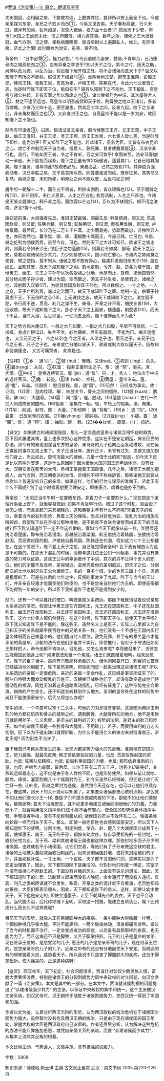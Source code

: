#[贾谊《治安策(一)》原文、翻译及鉴赏](https://www.vrrw.net/wx/14069.html)

夫树国固，必相疑之势，下数被其殃，上数爽其忧，甚非所以安上而全下也。今或亲弟谋为东帝，亲兄之子西乡而击①，今吴又见告矣。天子春秋鼎盛，行义未过，德泽有加焉，犹尚如是，况莫大诸侯，权力且十此者乎! 然而天下少安，何也? 大国之王幼弱未壮，汉之所置傅、相方握其事。数年之后，诸侯之王大抵皆冠，血气方刚，汉之傅、相称病而赐罢，彼自丞尉以上遍置私人。如此，有异淮南、济北之为邪! 此时而欲为治安，虽尧、舜不治。

黄帝曰： “日中必熭②，操刀必割。” 今令此道顺而全安，甚易;不肯早为，已乃堕骨肉之属而抗刭之③，岂有异秦之季世乎?夫以天子之位，乘今之时，因天之助，尚惮以危为安，以乱为治，假设陛下居齐桓之处，将不合诸侯而匡天下乎? 臣又以知陛下有所必不能矣。假设天下如曩时④，淮阴侯尚王楚，黥布王淮南，彭越王梁，韩信王韩，张敖王赵，贯高为相，卢绾王燕，陈豨在代，令此六七公者皆亡恙，当是时而陛下即天子位，能自安乎? 臣有以知陛下之不能也。天下殽乱，高皇帝与诸公并起，非有仄室之势以豫席之也⑤。诸公幸者乃为中涓，其次廑得舍人⑥，材之不逮至远也。高皇帝以明圣威武即天子位，割膏腴之地以王诸公，多者百馀城，少者乃三四十县，德至渥也，然其后七年之间，反者九起。陛下之与诸公，非亲角材而臣之也⑦，又非身封王之也，自高皇帝不能以是一岁为安，故臣知陛下之不能也。

然尚有可诿者⑧，曰疏。臣请试言其亲者。假令悼惠王王齐，元王王楚，中子王赵，幽王王淮阳，共王王梁，灵王王燕，厉王王淮南，六七贵人皆亡恙，当是时陛下即位，能为治乎? 臣又知陛下之不能也。若此诸王，虽名为臣，实皆有布衣昆弟之心，虑亡不帝制而天子自为者。擅爵人，赦死罪，甚者或戴黄屋⑨，汉法令非行也。虽行，不轨如厉王者，令之不肯听，召之安可致乎! 幸而来至，法安可得加! 动一亲戚，天下圜视而起⑩，陛下之臣虽有悍如冯敬者，适启其口，匕首已陷其胸矣。陛下虽贤，谁与领此?故疏者必危，亲者必乱，已然之效也(11)。其异姓负强而动者，汉已幸胜之矣，又不易其所以然。同姓袭是迹而动，既有征矣，其势尽又复然。殃祸之变，未知所移，明帝处之尚不能以安，后世将如之何!

屠牛坦一朝解十二牛，而芒刃不顿者，所排击剥割，皆众理解也(12)。至于髋髀之所(13)，非斤则斧。夫仁义恩厚，人主之芒刃也; 权势法制，人主之斤斧也。今诸侯王皆众髋髀也，释斤斧之用，而欲婴以芒刃(14)，臣以为不缺则折。胡不用之淮南、济北?势不可也。

臣窃迹前事，大抵强者先反。淮阴王楚最强，则最先反; 韩信倚胡，则又反; 贯高因赵资，则又反; 陈豨兵精，则又反; 彭越用梁，则又反; 黥布用淮南，则又反; 卢绾最弱，最后反。长沙乃在二万五千户耳，功少而最完，势疏而最忠，非独性异人也，亦形势然也。曩令樊、郦、绛、灌据数十城而王，今虽已残，亡可也; 令信、越之伦列为彻侯而居，虽至今存，可也。然则天下之大计可知已。欲诸王之皆忠附，则莫若令如长沙王; 欲臣子之勿菹醢(15)，则莫若令如樊、郦等; 欲天下之治安，莫若众建诸侯而少其力。力少则易使以义，国小则亡邪心。令海内之势如身之使臂，臂之使指，莫不制从; 诸侯之君不敢有异心，辐凑并进而归命天子(16); 虽在细民，且知其安，故天下咸知陛下之明。割地定制，令齐、赵、楚各为若干国，使悼惠王、幽王、元王之子孙毕以次各受祖之分地，地尽而止，及燕、梁他国皆然。其分地众而子孙少者，建以为国，空而置之，须其子孙生者，举使君之。诸侯之地，其削颇入汉者(17)，为徙其侯国及封其子孙也，所以数偿之。一寸之地，一人之众，天子亡所利焉，诚以定治而已，故天下咸知陛下之廉。地制一定，宗室子孙莫虑不王，下无倍畔之心(18)，上无诛伐之志，故天下咸知陛下之仁。法立而不犯，令行而不逆，贯高、利几之谋不生，柴奇、开章之计不萌，细民乡善(19)，大臣致顺，故天下咸知陛下之义。卧赤子天下之上而安，植遗腹，朝委裘(20)，而天下不乱，当时大治，后世诵圣。一动而五业附，陛下谁惮而久不为此?

天下之势方病大瘇(21)。一胫之大几如要，一指之大几如股，平居不可屈信，一二指搐，身虑亡聊(22)。失今不治，必为锢疾，后虽有扁鹊， 不能为已。病非徒瘇也， 又苦元王之子， 帝之从弟也;今之王者，从弟之子也。惠王之子，亲兄子也; 今之王者，兄子之子也。亲者或亡分地以安天下，疏者或制大权以逼天子。臣故曰非徒病瘇也， 又苦可痛哭者， 此病是也。



【注释】 ①乡： 通“向”。②熭 (hui)： 曝晒。又读wei。③抗刭 (jing)： 杀头。④曩(nang)： 从前。⑤仄室： 指非正妻所生之子。豫： 通 “预”，事先。席： 凭借。⑥中涓： 皇帝近侍官员。廑 (jin)：通“仅”。只，才。舍人： 地位次于中涓的近侍官员。⑦角： 较量。⑧诿 (wei)： 推托。⑨黄屋： 皇帝专车。屋，通“幄”，车盖。⑩圖视： 瞪目怒视。圜，通“圆”。(11)已然： 已经成为事实。效： 证明。(12)理： 肌肉纹理。解： 四肢关节，骨头之间的缝隙。(13)髋 (kuan)： 胯骨。髀 (bi)： 大腿骨。(14)婴： 同 “撄”，碰，触动。(15)菹醢 (zuhai)：古代一种把人剁成肉酱的酷刑。(16)辐凑： 聚集在一起。辐，车轮上的辐条。凑，聚集。(17)削： 削减，剥夺。颇： 大量。(18)倍畔： 通 “背叛”。(19)乡： 通 “向”。(20)委裘： 已故皇帝的衣裘。(21)瘇(zhong)：脚肿病。(22)胫(jing)： 小腿。要： 通 “腰”。信： 通 “伸”。搐： 抽动。聊： 赖。(23)��(zhi)： 脚掌。(li)： 扭折。

【译文】 如果建立的诸侯国强固，那么一定会造成皇帝与诸侯互相怀疑的趋势。臣下因此屡遭其祸，皇上也多次担心这种忧患。这实在不是安定朝廷，保全臣民的办法。如今有的亲弟图谋当东方的皇帝，亲哥哥的儿子也向西面发动进攻，现在吴王谋反的事件又报上来了。天子正当壮年，施行正义，未曾有过失，恩德又施加到他们身上，尚且如此，更何况最大的诸侯，力量十倍于此的呢?但是，如今天下还是比以前稍为安定，这是什么原因呢? 因为诸侯大国的国王还年幼体弱，没有壮大。汉朝安置在那里的太傅、丞相正掌握着王国政事。几年之后，诸侯王大都加冠成人，血气方刚，而汉朝委派的太傅、丞相则不得不称病辞官，那些诸侯王就要从丞尉以上普遍安插自己的亲信。如果这样，他们的行为与谋反的淮南王、济北王有什么不同呢? 到了这个时候再想要治理安定，即使唐尧、虞舜也是办不到的。

黄帝说： “太阳正当中午时一定要晒东西，拿着刀子一定要割什么。” 现在按这个道理行事全上安下，就很容易做到; 如果不肯及早行动，错过了这个时机，就会毁了骨肉之情，而且拿起刀来互相残杀，这和秦朝末年有什么不同呢?凭着天子的权位，乘着当今的有利形势，靠着上天的保佑，尚且对转危为安、改乱为治的措施有所顾虑，假使陛下处在齐桓公那种境地，是不是就不会联合诸侯而纠正天下的混乱呢? 臣下我又知道陛下一定不会这样做的。假如当今天下就像从前一样，淮阴侯还统治着楚国，黥布统治着淮南，彭越统治着梁国，韩王信统治着韩国，张敖统治着赵国，贯高做赵国的相，卢绾统治着燕国，陈豨还在代国，假如这六七个王公都健在，在这个情况下，陛下登上天子之位，自己能觉得安全吗? 臣下我有理由认为这是不可能的。在那天下混乱的时候，高帝与这几位王公们一同起事，事先并没有亲族的势力可以依靠。这些王公中的幸运者作了中涓，其次的只不过得个舍人的职位，他们的才能不及高帝，差得很远。高帝凭着他的圣明威武，即天子之位，分割肥沃的土地以封这些王公为诸侯王，多的一百多个城，少的也有三四十个县，恩德是极厚的了。可是在以后的七年之中，反叛的事发生了九起。陛下与当今的王公们，并非亲自较量才能而使他们称臣的，也不是您亲自封他们为王的。即使高帝都不能得到一年的安宁，所以臣下我知道陛下也是不能得到安宁的。

然而，还有一个可以推托的借口，叫做亲属关系疏远。那臣下我就请试着说说亲属关系亲近的情况。假使让悼惠王还在齐国称王，元王还在楚国称王，中子还在赵国称王，幽王还在淮阳称王，共王还在梁国称王，灵王还在燕国称王，厉王还在淮南称王，这六七位贵人都仍然健在，在这个时候，陛下即天子位，能使天下太平吗? 臣下我又知道陛下是不能的。像这些王，虽然名义上是臣子，实际上心里都认为自己和天子的关系就跟平民百姓中的兄弟关系一样，他们没有一个不想在王国内实行皇帝体制而自己做皇帝的。他们擅自封人爵位，赦免死罪，甚至有的乘坐皇帝才能享用的黄屋车，汉朝的法令在他们那里并不实行。即使推行，但对于不守法纪如厉王那样的人，命令他都不肯听从，召见他，又怎么肯来呢? 幸而被召来了，法律怎么能施加到他身上呢? 如果依法处置一个亲戚，诸王们就圆瞪着眼睛，起来反抗了。陛下的臣子当中，虽然有冯敬那样勇敢的人，但他刚刚要开口，刺客的匕首就已经插进他的胸膛了。陛下虽然圣明，但谁能同您一起来治理这些诸侯王呢? 所以关系疏远的亲属一定很危险，亲近的亲属一定会作乱，这已经是事实所证实了的。那些自恃强大而发动叛乱的异姓王，汉朝幸已战胜他们了，却没有改变造成他们恃强动乱的根源。同姓王沿着这条道路发动叛乱，已经有征兆了，这种形势完全会重演。祸殃的产生变化，还不知道会转移到什么地方。圣明的皇帝处在这样的形势中尚且不能使国家安宁，后代又将怎么办呢?

宰牛的坦，一个早晨可以宰十二头牛，可他的刀刃却没有变钝，这是因为用排击剥割的地方都在肌肉和骨头的缝隙之间。遇到胯骨、大腿骨所在的地方，他不是用砍刀就是用斧子。仁义思厚，是君主的锋利的刀刃; 权势的法制，是君主的砍刀和斧子。如今的诸侯王都是一些胯骨和大腿骨，不用砍刀、斧子，而要用锋利的刀刃去切割，臣下以为不碰出缺口就得折断。为什么不能用仁义的锋刃来对待淮南王，济北王呢? 因为形势不允许了。

臣下我自己考察从前发生的事，发现大都是势力强大的先反叛。淮阴侯在楚国为王，势力最强，就最先反叛; 韩王信依靠匈奴的力量，也反; 贯高依靠赵国的资助，也反; 陈豨队伍精税，也反; 彭越利用梁国的力量，也反; 黥布依靠淮南的力量，也反; 卢绾势力最弱，最后反。长沙王只有二万五千户，功劳小却最完好，关系疏远却最忠心，这不仅是由于各人性格不同，也是形势使然。如果从前让樊哙、郦商、绛侯，灌婴割据几十个城而封为王，到今天虽然已经残破，但还是让他们灭亡好一些; 让韩信，彭越之辈封为通侯，虽然到今天还存在，也可以让他们继续存在。像这样，则天下的大计就可以知道了。如果要众诸侯都忠心依附汉朝，那么就不如让他们像长沙王一样; 要臣子们不遭杀戮成肉酱的下场，那就不如让他们像樊哙，郦商那样; 要天下治理安定，就不如更多地建立诸侯而削弱他们的力量。力量弱小了，就容易用信义指挥他们;国小就不会有邪心。使全国的形势像身体指挥手臂、手臂指挥手指，没有不能控制服从的; 诸侯国的君主不敢怀有二心，像辐条集向轮毂一样而归从于天子。那么，即使一般老百姓也会感到国家安定，所以天下人都知道陛下的贤明。分割土地，制定制度，使齐、赵、楚几个大诸侯国分成若干小国，使悼惠王、幽王、元王的子孙，都按长幼次序，各自承受祖先的一份封地，一直到分完为止。至于燕、梁和其他诸侯王国也都这样办理。那些封地多而子孙少的诸侯国，也建成若干小诸侯国，让它们空着，等他们有了子孙来做这空缺的君主。诸侯的土地被大量削减而收归朝廷的，用来调剂侯国封地，或将来封给他们的子孙，并且如数补偿。一寸土地，一个百姓，天子都不贪图他们的，这确实只是为了安定治理罢了。因此，天下都知道陛下是廉洁的。分割封地的制度一确定，宗室子孙没有谁担心不能封王的。下面没有背叛的念头，上面没有诛杀的想法，因此，天下都知道陛下的仁爱。法制建立起来而没有人触犯，命令通行了而没有人违抗，贯高、利几之类的阴谋就不会发生，柴奇、开章之类的诡计就不会重演，老百姓都趋向善良，大臣们都表示顺从，因此，天下都知道陛下的信义。这样，即使让幼主做天子，天下也是安定的; 即使立遗腹子，让臣下朝拜先帝的裘衣，天下也不会动乱。当代能大治，后代称颂陛下圣明。采取这一措施，能建立五项功业，陛下还顾虑什么而长久不这样做呢?

目前天下的形势，就像人正在患腿脚肿大的疾病。一条小腿肿大得像腰一样粗，一个脚指肿得几乎像大腿。平时不能屈伸，一两个肢指抽动，浑身都痛苦难熬。错过了当今的时机而不治疗，一定会变成难治的顽症，以后虽有扁鹊那样的良医，也无能为力了。而且这病还不只是脚肿，又苦于脚掌扭折。元王的儿子是皇帝的堂弟; 现在继承王位的，是您堂弟的儿子; 惠王的儿子是您亲哥哥的儿子，现在继承王位的，是您亲哥哥的儿子的儿子。近亲之中有的还没有分地而使天下安定。而疏远的有的却掌握着大权，威胁着天子。所以我说不只是害了脚腿肿大的疾病，还苦于脚掌扭折。使人痛哭的，正是这种病呀!

【鉴赏】 西汉初年，天下初定，社会问题很多。贾谊针对匈奴少数民族入侵，富商大贾奢侈浪费，特别是诸侯王的分裂割据势力同中央政权的对立问题，向汉文帝献了一篇《治安策》。本文是其中的一部分。在本文中，贾谊就诸侯割据的问题提出了“众建诸侯而少其力” 的主张，以保证中央政权的集中和统一。这个主张被汉文帝采纳，到汉武帝时，汉王朝终于战胜于诸侯割据势力，使西汉统一得到了巩固和加强。

作者以史为鉴，认真分析西汉当时的形势，认为西汉政权的统治危机在于诸侯国少而势力强大，虽然暂时没有危及西汉王朝的统治，只是由于现在诸侯国的国王年幼，掌握大权的大臣是西汉政府自己安置的。作者还层层分析，认为解决这种危机的办法不能只靠施加恩惠，或凭借亲情关系的亲疏，而要 “众建诸侯而少其力”，从根本上消除其反叛的根基。

本文比喻生动，气势逼人，文情并茂，具有极强的说服力。

字数：5808

知识来源：傅德岷,赖云琪 主编.古文观止鉴赏.武汉：崇文书局.2005.第220-226页.

